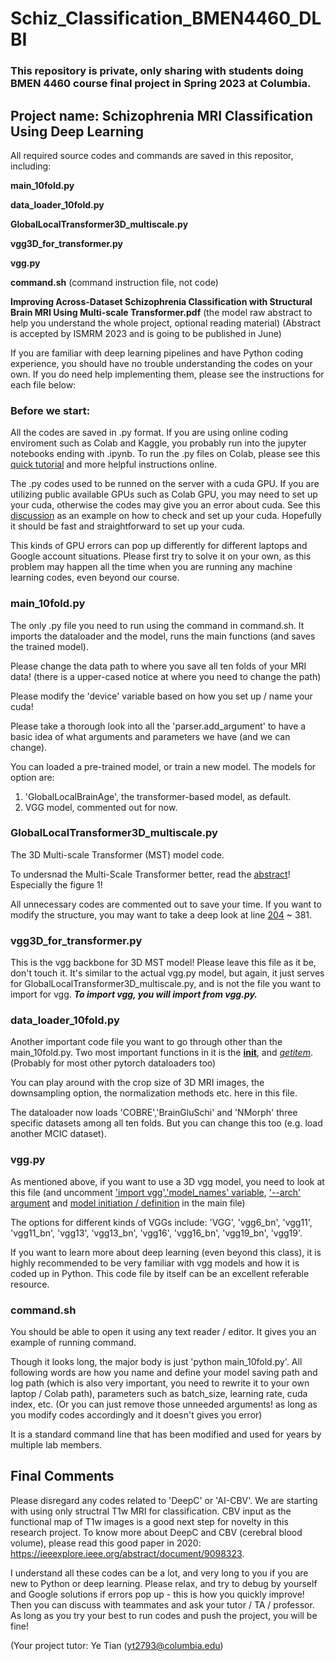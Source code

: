 # Schiz_Classification_BMEN4460_DLBI

### This repository is private, only sharing with students doing BMEN 4460 course final project in Spring 2023 at Columbia.
## Project name: Schizophrenia MRI Classification Using Deep Learning

All required source codes and commands are saved in this repositor, including:

**main_10fold.py**

**data_loader_10fold.py**

**GlobalLocalTransformer3D_multiscale.py**

**vgg3D_for_transformer.py**

**vgg.py**

**command.sh** (command instruction file, not code)

**Improving Across-Dataset Schizophrenia Classification with Structural Brain MRI Using Multi-scale Transformer.pdf** (the model raw abstract to help you understand the whole project, optional reading material) (Abstract is accepted by ISMRM 2023 and is going to be published in June)

If you are familiar with deep learning pipelines and have Python coding experience, you should have no trouble understanding the codes on your own. If you do need help implementing them, please see the instructions for each file below:


### Before we start: ###

All the codes are saved in .py format. If you are using online coding enviroment such as Colab and Kaggle, you probably run into the jupyter notebooks ending with .ipynb. To run the .py files on Colab, please see this  [quick tutorial](https://rafat-joy99.medium.com/how-to-run-py-files-on-google-colab-46af2831e166/) and more helpful instructions online.

The .py codes used to be runned on the server with a cuda GPU. If you are utilizing public available GPUs such as Colab GPU, you may need to set up your cuda, otherwise the codes may give you an error about cuda. See this [discussion](https://stackoverflow.com/questions/50560395/how-to-install-cuda-in-google-colab-gpus) as an example on how to check and set up your cuda. Hopefully it should be fast and straightforward to set up your cuda.

This kinds of GPU errors can pop up differently for different laptops and Google account situations. Please first try to solve it on your own, as this problem may happen all the time when you are running any machine learning codes, even beyond our course.

### main_10fold.py ###

The only .py file you need to run using the command in command.sh. It imports the dataloader and the model, runs the main functions (and saves the trained model).

Please change the data path to where you save all ten folds of your MRI data! (there is a upper-cased notice at where you need to change the path)

Please modify the 'device' variable based on how you set up / name your cuda!

Please take a thorough look into all the 'parser.add_argument' to have a basic idea of what arguments and parameters we have (and we can change).

You can loaded a pre-trained model, or train a new model. The models for option are:
1. 'GlobalLocalBrainAge', the transformer-based model, as default.  
2. VGG model, commented out for now.

### GlobalLocalTransformer3D_multiscale.py ###

The 3D Multi-scale Transformer (MST) model code.

To undersnad the Multi-Scale Transformer better, read the [abstract](https://github.com/TianYe10/Schiz_Classification_BMEN4460_DLBI/blob/main/Improving%20Across-Dataset%20Schizophrenia%20Classification%20with%20Structural%20Brain%20MRI%20Using%20Multi-scale%20Transformer.pdf)! Especially the figure 1!

All unnecessary codes are commented out to save your time. If you want to modify the structure, you may want to take a deep look at line [204](https://github.com/TianYe10/Schiz_Classification_BMEN4460_DLBI/blob/83ed0b675615844ab313e5f7bbc98bb37b8ef26d/GlobalLocalTransformer3D_multiscale.py#L204) ~ 381.

### vgg3D_for_transformer.py ###

This is the vgg backbone for 3D MST model! Please leave this file as it be, don't touch it. It's similar to the actual vgg.py model, but again, it just serves for GlobalLocalTransformer3D_multiscale.py, and is not the file you want to import for vgg. ***To import vgg, you will import from vgg.py.***


### data_loader_10fold.py ###

Another important code file you want to go through other than the main_10fold.py. Two most important functions in it is the [__init__](https://github.com/TianYe10/Schiz_Classification_BMEN4460_DLBI/blob/efbe48ced140878aa04d2dfeaf1ac74b8923b0f2/data_loader_10fold.py#L18), and [_getitem_](https://github.com/TianYe10/Schiz_Classification_BMEN4460_DLBI/blob/efbe48ced140878aa04d2dfeaf1ac74b8923b0f2/data_loader_10fold.py#L254). (Probably for most other pytorch dataloaders too)

You can play around with the crop size of 3D MRI images, the downsampling option, the normalization methods etc. here in this file. 

The dataloader now loads 'COBRE','BrainGluSchi' and 'NMorph' three specific datasets among all ten folds. But you can change this too (e.g. load another MCIC dataset).

### vgg.py ###

As mentioned above, if you want to use a 3D vgg model, you need to look at this file 
(and uncomment ['import vgg'](https://github.com/TianYe10/Schiz_Classification_BMEN4460_DLBI/blob/3a8a1d596342136bb5e7cd3570cca7866f2e9ab4/main_10fold.py#L20),['model_names' variable](https://github.com/TianYe10/Schiz_Classification_BMEN4460_DLBI/blob/f39eccb487a5af33298b6d6efda56dad7815886f/main_10fold.py#L32), ['--arch' argument](https://github.com/TianYe10/Schiz_Classification_BMEN4460_DLBI/blob/f39eccb487a5af33298b6d6efda56dad7815886f/main_10fold.py#L54) and [model initiation / definition](https://github.com/TianYe10/Schiz_Classification_BMEN4460_DLBI/blob/f39eccb487a5af33298b6d6efda56dad7815886f/main_10fold.py#L166) in the main file)

The options for different kinds of VGGs include:  'VGG', 'vgg6_bn', 'vgg11', 'vgg11_bn', 'vgg13', 'vgg13_bn', 'vgg16', 'vgg16_bn',  'vgg19_bn', 'vgg19'.

If you want to learn more about deep learning (even beyond this class), it is highly recommended to be very familiar with vgg models and how it is coded up in Python. This code file by itself can be an excellent referable resource.


### command.sh ###

You should be able to open it using any text reader / editor. It gives you an example of running command.

Though it looks long, the major body is just 'python main_10fold.py'. All following words are how you name and define your model saving path and log path (which is also very important, you need to rewrite it to your own laptop / Colab path), parameters such as batch_size, learning rate, cuda index, etc. (Or you can just remove those unneeded arguments! as long as you modify codes accordingly and it doesn't gives you error)

It is a standard command line that has been modified and used for years by multiple lab members.



## Final Comments ##

Please disregard any codes related to 'DeepC' or 'AI-CBV'. We are starting with using only structral T1w MRI for classification. CBV input as the functional map of T1w images is a good next step for novelty in this research project. To know more about DeepC and CBV (cerebral blood volume), please read this good paper in 2020: https://ieeexplore.ieee.org/abstract/document/9098323.

I understand all these codes can be a lot, and very long to you if you are new to Python or deep learning. Please relax, and try to debug by yourself and Google solutions if errors pop up - this is how you quickly improve! Then you can discuss with teammates and ask your tutor / TA / professor. As long as you try your best to run codes and push the project, you will be fine!

(Your project tutor: Ye Tian (yt2793@columbia.edu)
